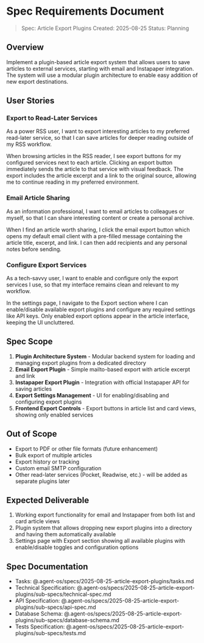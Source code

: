 # Spec Requirements Document

> Spec: Article Export Plugins
> Created: 2025-08-25
> Status: Planning

## Overview

Implement a plugin-based article export system that allows users to save articles to external services, starting with email and Instapaper integration. The system will use a modular plugin architecture to enable easy addition of new export destinations.

## User Stories

### Export to Read-Later Services

As a power RSS user, I want to export interesting articles to my preferred read-later service, so that I can save articles for deeper reading outside of my RSS workflow.

When browsing articles in the RSS reader, I see export buttons for my configured services next to each article. Clicking an export button immediately sends the article to that service with visual feedback. The export includes the article excerpt and a link to the original source, allowing me to continue reading in my preferred environment.

### Email Article Sharing

As an information professional, I want to email articles to colleagues or myself, so that I can share interesting content or create a personal archive.

When I find an article worth sharing, I click the email export button which opens my default email client with a pre-filled message containing the article title, excerpt, and link. I can then add recipients and any personal notes before sending.

### Configure Export Services

As a tech-savvy user, I want to enable and configure only the export services I use, so that my interface remains clean and relevant to my workflow.

In the settings page, I navigate to the Export section where I can enable/disable available export plugins and configure any required settings like API keys. Only enabled export options appear in the article interface, keeping the UI uncluttered.

## Spec Scope

1. **Plugin Architecture System** - Modular backend system for loading and managing export plugins from a dedicated directory
2. **Email Export Plugin** - Simple mailto-based export with article excerpt and link
3. **Instapaper Export Plugin** - Integration with official Instapaper API for saving articles
4. **Export Settings Management** - UI for enabling/disabling and configuring export plugins
5. **Frontend Export Controls** - Export buttons in article list and card views, showing only enabled services

## Out of Scope

- Export to PDF or other file formats (future enhancement)
- Bulk export of multiple articles
- Export history or tracking
- Custom email SMTP configuration
- Other read-later services (Pocket, Readwise, etc.) - will be added as separate plugins later

## Expected Deliverable

1. Working export functionality for email and Instapaper from both list and card article views
2. Plugin system that allows dropping new export plugins into a directory and having them automatically available
3. Settings page with Export section showing all available plugins with enable/disable toggles and configuration options

## Spec Documentation

- Tasks: @.agent-os/specs/2025-08-25-article-export-plugins/tasks.md
- Technical Specification: @.agent-os/specs/2025-08-25-article-export-plugins/sub-specs/technical-spec.md
- API Specification: @.agent-os/specs/2025-08-25-article-export-plugins/sub-specs/api-spec.md
- Database Schema: @.agent-os/specs/2025-08-25-article-export-plugins/sub-specs/database-schema.md
- Tests Specification: @.agent-os/specs/2025-08-25-article-export-plugins/sub-specs/tests.md